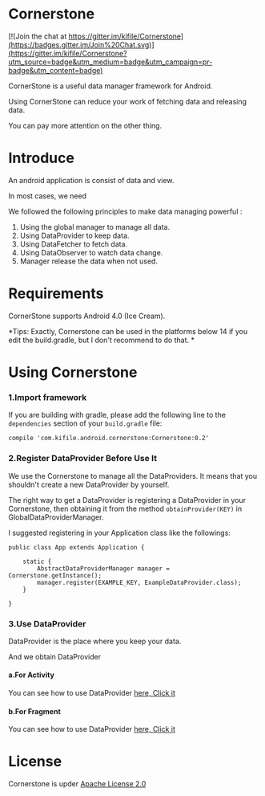# Cornerstone

[![Join the chat at https://gitter.im/kifile/Cornerstone](https://badges.gitter.im/Join%20Chat.svg)](https://gitter.im/kifile/Cornerstone?utm_source=badge&utm_medium=badge&utm_campaign=pr-badge&utm_content=badge)

CornerStone is a useful data manager framework for Android.

Using CornerStone can reduce your work of fetching data and releasing data. 

You can pay more attention on the other thing.

# Introduce

An android application is consist of data and view.

In most cases, we need 

We followed the following principles to make data managing powerful :

1. Using the global manager to manage all data.
2. Using DataProvider to keep data.
3. Using DataFetcher to fetch data.
4. Using DataObserver to watch data change.
5. Manager release the data when not used.


# Requirements

CornerStone supports Android 4.0 (Ice Cream).

*Tips: Exactly, Cornerstone can be used in the platforms below 14 if you edit the build.gradle, but I don't recommend to do that. *

# Using Cornerstone

### 1.Import framework

If you are building with gradle, please add the following line to the `dependencies` section of your `build.gradle` file:

	compile 'com.kifile.android.cornerstone:Cornerstone:0.2'
	
### 2.Register DataProvider Before Use It

We use the Cornerstone to manage all the DataProviders. It means that you shouldn't create a new DataProvider by yourself.

The right way to get a DataProvider is registering a DataProvider in your Cornerstone, then obtaining it from  the method `obtainProvider(KEY)` in GlobalDataProviderManager.

I suggested registering in your Application class like the followings:

	public class App extends Application {
		
		static {
			AbstractDataProviderManager manager = Cornerstone.getInstance();
			manager.register(EXAMPLE_KEY, ExampleDataProvider.class);
		}
		
	}

### 3.Use DataProvider

DataProvider is the place where you keep your data.

And we obtain DataProvider 

#### a.For Activity
	
You can see how to use DataProvider [here, Click it](app/src/main/java/com/kifile/android/sample/cornerstone/SampleActivity.java)

#### b.For Fragment

You can see how to use DataProvider [here, Click it](app/src/main/java/com/kifile/android/sample/cornerstone/SampleFragment.java)


# License

Cornerstone is upder [Apache License 2.0](LICENSE)